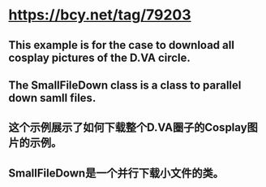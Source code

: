 # https://bcy.net/tag/79203
## This example is for the case to download all cosplay pictures of the D.VA circle.
## The SmallFileDown class is a class to parallel down samll files.
## 这个示例展示了如何下载整个D.VA圈子的Cosplay图片的示例。
## SmallFileDown是一个并行下载小文件的类。

